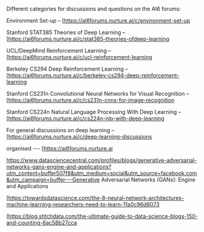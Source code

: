 Different categories for discussions and questions on the AI6 forums:

Environment Set-up – [https://ai6forums.nurture.ai/c/environment-set-up

Stanford STAT385 Theories of Deep Learning – [https://ai6forums.nurture.ai/c/stat385-theories-ofdeep-learning

UCL/DeepMind Reinforcement Learning – [https://ai6forums.nurture.ai/c/ucl-reinforcement-learning

Berkeley CS294 Deep Reinforcement Learning – [https://ai6forums.nurture.ai/c/berkeley-cs294-deep-reinforcement-learning

Stanford CS231n Convolutional Neural Networks for Visual Recognition – [https://ai6forums.nurture.ai/c/cs231n-cnns-for-image-recognition

Stanford CS224n Natural Language Processing With Deep Learning – [https://ai6forums.nurture.ai/c/cs224n-nlp-with-deep-learning

For general discussions on deep learning – [https://ai6forums.nurture.ai/c/deep-learning-discussions

organised --- [https://ai6forums.nurture.ai

https://www.datasciencecentral.com/profiles/blogs/generative-adversarial-networks-gans-engine-and-applications?utm_content=buffer507f8&utm_medium=social&utm_source=facebook.com&utm_campaign=buffer---Generative Adversarial Networks (GANs): Engine and Applications

[https://towardsdatascience.com/the-8-neural-network-architectures-machine-learning-researchers-need-to-learn-11a0c96d6073

[https://blog.stitchdata.com/the-ultimate-guide-to-data-science-blogs-150-and-counting-6ac58b27cca
